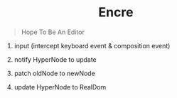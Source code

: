 <h1 align="center">Encre</h1>

> Hope To Be An Editor


1. input (intercept keyboard event & composition event)

2. notify HyperNode to update

3. patch oldNode to newNode

4. update HyperNode to RealDom
